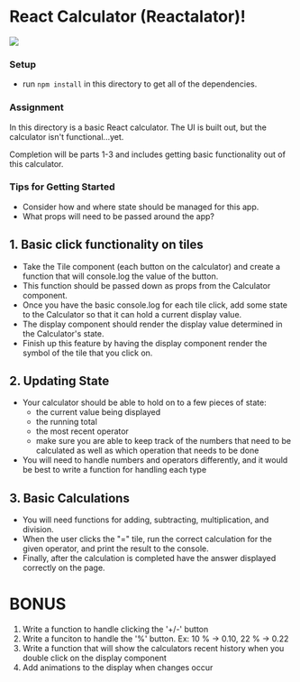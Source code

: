 # React Calculator (Reactalator)!

![](http://i.giphy.com/iPw3q8epQcMgw.gif)

### Setup
* run `npm install` in this directory to get all of the dependencies. 


### Assignment
In this directory is a basic React calculator. The UI is built out, but the calculator isn't functional...yet.

Completion will be parts 1-3 and includes getting basic functionality out of this calculator. 

### Tips for Getting Started
* Consider how and where state should be managed for this app. 
* What props will need to be passed around the app?


## 1. Basic click functionality on tiles
* Take the Tile component (each button on the calculator) and create a function that will console.log the value of the button. 
* This function should be passed down as props from the Calculator component. 
* Once you have the basic console.log for each tile click, add some state to the Calculator so that it can hold a current display value. 
* The display component should render the display value determined in the Calculator's state. 
* Finish up this feature by having the display component render the symbol of the tile that you click on. 

## 2. Updating State
* Your calculator should be able to hold on to a few pieces of state: 
    * the current value being displayed
    * the running total
    * the most recent operator
    * make sure you are able to keep track of the numbers that need to be calculated as well as which operation that needs to be done
* You will need to handle numbers and operators differently, and it would be best to write a function for handling each type


## 3. Basic Calculations
* You will need functions for adding, subtracting, multiplication, and division. 
* When the user clicks the "=" tile, run the correct calculation for the given operator, and print the result to the console.
* Finally, after the calculation is completed have the answer displayed correctly on the page. 


# BONUS
1. Write a function to handle clicking the '+/-' button 
2. Write a funciton to handle the '%' button. Ex: 10 % -> 0.10, 22 % -> 0.22
2. Write a function that will show the calculators recent history when you double click on the display component
3. Add animations to the display when changes occur
